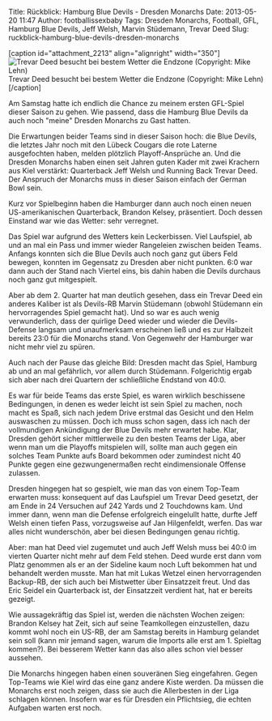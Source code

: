 Title: Rückblick: Hamburg Blue Devils - Dresden Monarchs
Date: 2013-05-20 11:47
Author: footballissexbaby
Tags: Dresden Monarchs, Football, GFL, Hamburg Blue Devils, Jeff Welsh, Marvin Stüdemann, Trevar Deed
Slug: ruckblick-hamburg-blue-devils-dresden-monarchs

[caption id="attachment\_2213" align="alignright" width="350"]![Trevar
Deed besucht bei bestem Wetter die Endzone (Copyright: Mike Lehn)][]
Trevar Deed besucht bei bestem Wetter die Endzone (Copyright: Mike
Lehn)[/caption]

Am Samstag hatte ich endlich die Chance zu meinem ersten GFL-Spiel
dieser Saison zu gehen. Wie passend, dass die Hamburg Blue Devils da
auch noch "meine" Dresden Monarchs zu Gast hatten.

Die Erwartungen beider Teams sind in dieser Saison hoch: die Blue
Devils, die letztes Jahr noch mit den Lübeck Cougars die rote Laterne
ausgefochten haben, melden plötzlich Playoff-Ansprüche an. Und die
Dresden Monarchs haben einen seit Jahren guten Kader mit zwei Krachern
aus Kiel verstärkt: Quarterback Jeff Welsh und Running Back Trevar Deed.
Der Anspruch der Monarchs muss in dieser Saison einfach der German Bowl
sein.

Kurz vor Spielbeginn haben die Hamburger dann auch noch einen neuen
US-amerikanischen Quarterback, Brandon Kelsey, präsentiert. Doch dessen
Einstand war wie das Wetter: sehr verregnet.

Das Spiel war aufgrund des Wetters kein Leckerbissen. Viel Laufspiel, ab
und an mal ein Pass und immer wieder Rangeleien zwischen beiden Teams.
Anfangs konnten sich die Blue Devils auch noch ganz gut übers Feld
bewegen, konnten im Gegensatz zu Dresden aber nicht punkten. 6:0 war
dann auch der Stand nach Viertel eins, bis dahin haben die Devils
durchaus noch ganz gut mitgespielt.

Aber ab dem 2. Quarter hat man deutlich gesehen, dass ein Trevar Deed
ein anderes Kaliber ist als Devils-RB Marvin Stüdemann (obwohl Stüdemann
ein hervorragendes Spiel gemacht hat). Und so war es auch wenig
verwunderlich, dass der quirlige Deed wieder und wieder die
Devils-Defense langsam und unaufmerksam erscheinen ließ und es zur
Halbzeit bereits 23:0 für die Monarchs stand. Von Gegenwehr der
Hamburger war nicht mehr viel zu spüren.

Auch nach der Pause das gleiche Bild: Dresden macht das Spiel, Hamburg
ab und an mal gefährlich, vor allem durch Stüdemann. Folgerichtig ergab
sich aber nach drei Quartern der schließliche Endstand von 40:0.

Es war für beide Teams das erste Spiel, es waren wirklich beschissene
Bedingungen, in denen es weder leicht ist sein Spiel zu machen, noch
macht es Spaß, sich nach jedem Drive erstmal das Gesicht und den Helm
auswaschen zu müssen. Doch ich muss schon sagen, dass ich nach der
vollmundigen Ankündigung der Blue Devils mehr erwartet habe. Klar,
Dresden gehört sicher mittlerweile zu den besten Teams der Liga, aber
wenn man um die Playoffs mitspielen will, sollte man auch gegen ein
solches Team Punkte aufs Board bekommen oder zumindest nicht 40 Punkte
gegen eine gezwungenermaßen recht eindimensionale Offense zulassen.

Dresden hingegen hat so gespielt, wie man das von einem Top-Team
erwarten muss: konsequent auf das Laufspiel um Trevar Deed gesetzt, der
am Ende in 24 Versuchen auf 242 Yards und 2 Touchdowns kam. Und immer
dann, wenn man die Defense erfolgreich eingelullt hatte, durfte Jeff
Welsh einen tiefen Pass, vorzugsweise auf Jan Hilgenfeldt, werfen. Das
war alles nicht wunderschön, aber bei diesen Bedingungen genau richtig.

Aber: man hat Deed viel zugemutet und auch Jeff Welsh muss bei 40:0 im
vierten Quarter nicht mehr auf dem Feld stehen. Deed wurde erst dann vom
Platz genommen als er an der Sideline kaum noch Luft bekommen hat und
behandelt werden musste. Man hat mit Lukas Wetzel einen hervorragenden
Backup-RB, der sich auch bei Mistwetter über Einsatzzeit freut. Und das
Eric Seidel ein Quarterback ist, der Einsatzzeit verdient hat, hat er
bereits gezeigt.

Wie aussagekräftig das Spiel ist, werden die nächsten Wochen zeigen:
Brandon Kelsey hat Zeit, sich auf seine Teamkollegen einzustellen, dazu
kommt wohl noch ein US-RB, der am Samstag bereits in Hamburg gelandet
sein soll (kann mir jemand sagen, warum die Imports alle erst am 1.
Spieltag kommen?). Bei besserem Wetter kann das also alles schon viel
besser aussehen.

Die Monarchs hingegen haben einen souveränen Sieg eingefahren. Gegen
Top-Teams wie Kiel wird das eine ganz andere Kiste werden. Da müssen die
Monarchs erst noch zeigen, dass sie auch die Allerbesten in der Liga
schlagen können. Insofern war es für Dresden ein Pflichtsieg, die echten
Aufgaben warten erst noch.

  [Trevar Deed besucht bei bestem Wetter die Endzone (Copyright: Mike
  Lehn)]: http://footballissexbaby.de/wordpress/wp-content/uploads/2013/05/trevar_deed.jpg
